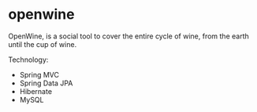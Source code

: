 openwine
========

OpenWine, is a social tool to cover the entire cycle of wine, from the earth until the cup of wine.

Technology:
 - Spring MVC
 - Spring Data JPA
 - Hibernate
 - MySQL
